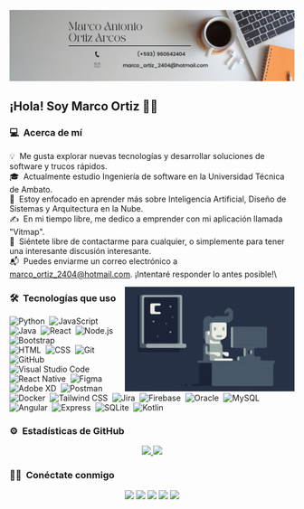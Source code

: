 ![Banner de Marco Ortiz](images/banner.png)

<h2> ¡Hola! Soy Marco Ortiz 👨‍💻</h2>

### 💻 &nbsp;Acerca de mí

💡 &nbsp;Me gusta explorar nuevas tecnologías y desarrollar soluciones de software y trucos rápidos.\
🎓 &nbsp;Actualmente estudio Ingeniería de software en la Universidad Técnica de Ambato.\
🌱 &nbsp;Estoy enfocado en aprender más sobre Inteligencia Artificial, Diseño de Sistemas y Arquitectura en la Nube.\
✍️ &nbsp;En mi tiempo libre, me dedico a emprender con mi aplicación llamada "Vitmap".\
💬 &nbsp;Siéntete libre de contactarme para cualquier, o simplemente para tener una interesante discusión interesante.\
📬 &nbsp;Puedes enviarme un correo electrónico a marco_ortiz_2404@hotmail.com. ¡Intentaré responder lo antes posible!\

<img alt="Night Coding" src="images/Night-Coding.gif" align="right"/>

### 🛠 &nbsp;Tecnologías que uso

![Python](https://img.shields.io/badge/-Python-05122A?style=flat&logo=python)&nbsp;
![JavaScript](https://img.shields.io/badge/-JavaScript-05122A?style=flat&logo=javascript)&nbsp;
![Java](https://img.shields.io/badge/-Java-05122A?style=flat&logo=Java&logoColor=FFA518)&nbsp;
![React](https://img.shields.io/badge/-React-05122A?style=flat&logo=react)&nbsp;
![Node.js](https://img.shields.io/badge/-Node.js-05122A?style=flat&logo=node.js)&nbsp;
![Bootstrap](https://img.shields.io/badge/-Bootstrap-05122A?style=flat&logo=bootstrap&logoColor=563D7C)\
![HTML](https://img.shields.io/badge/-HTML-05122A?style=flat&logo=HTML5)&nbsp;
![CSS](https://img.shields.io/badge/-CSS-05122A?style=flat&logo=CSS3&logoColor=1572B6)&nbsp;
![Git](https://img.shields.io/badge/-Git-05122A?style=flat&logo=git)&nbsp;
![GitHub](https://img.shields.io/badge/-GitHub-05122A?style=flat&logo=github)&nbsp;
![Visual Studio Code](https://img.shields.io/badge/-Visual%20Studio%20Code-05122A?style=flat&logo=visual-studio-code&logoColor=007ACC)&nbsp;
![React Native](https://img.shields.io/badge/-React_Native-05122A?style=flat&logo=react)&nbsp;
![Figma](https://img.shields.io/badge/-Figma-05122A?style=flat&logo=figma)&nbsp;
![Adobe XD](https://img.shields.io/badge/-Adobe_XD-05122A?style=flat&logo=adobe-xd)&nbsp;
![Postman](https://img.shields.io/badge/-Postman-05122A?style=flat&logo=postman)&nbsp;
![Docker](https://img.shields.io/badge/-Docker-05122A?style=flat&logo=docker)&nbsp;
![Tailwind CSS](https://img.shields.io/badge/-Tailwind_CSS-05122A?style=flat&logo=tailwind-css)&nbsp;
![Jira](https://img.shields.io/badge/-Jira-05122A?style=flat&logo=jira-software&logoColor=0052CC)&nbsp;
![Firebase](https://img.shields.io/badge/-Firebase-05122A?style=flat&logo=firebase)&nbsp;
![Oracle](https://img.shields.io/badge/-Oracle-05122A?style=flat&logo=oracle)&nbsp;
![MySQL](https://img.shields.io/badge/-MySQL-05122A?style=flat&logo=mysql)&nbsp;
![Angular](https://img.shields.io/badge/-Angular-05122A?style=flat&logo=angular)&nbsp;
![Express](https://img.shields.io/badge/-Express-05122A?style=flat&logo=express)&nbsp;
![SQLite](https://img.shields.io/badge/-SQLite-05122A?style=flat&logo=sqlite)&nbsp;
![Kotlin](https://img.shields.io/badge/-Kotlin-05122A?style=flat&logo=kotlin)&nbsp;


### ⚙️ &nbsp;Estadísticas de GitHub

<p align="center">
<a href="https://github.com/MarcoOrtiz333">
  <img height="180em" src="https://github-readme-stats-eight-theta.vercel.app/api?username=MarcoOrtiz333&show_icons=true&theme=algolia&include_all_commits=true&count_private=true"/>
  <img height="180em" src="https://github-readme-stats-eight-theta.vercel.app/api/top-langs/?username=MarcoOrtiz333&layout=compact&langs_count=8&theme=algolia"/>
</a>
</p>

### 🤝🏻 &nbsp;Conéctate conmigo

<p align="center">
  <a href="https://marcoortiz.netlify.app/" target="_blank"><img src="https://img.shields.io/badge/-Portafolio-3423A6?style=flat&logo=Google-Chrome&logoColor=white"/></a>
  <a href="https://www.linkedin.com/in/marco-ortiz-arcos-9710b6315/" target="_blank"><img src="https://img.shields.io/badge/-Marco_Antobio_Ortiz_Arcos-0077B5?style=flat&logo=Linkedin&logoColor=white"/></a>
  <a href="mailto:marco_ortiz_2404@hotmail.com" target="_blank"><img src="https://img.shields.io/badge/-marco_ortiz_2404@hotmail.com-D14836?style=flat&logo=Gmail&logoColor=white"/></a>
  <a href="https://www.instagram.com/marco_ortiz_2404/" target="_blank"><img src="https://img.shields.io/badge/-@marco__ortiz__2404_-E4405F?style=flat&logo=Instagram&logoColor=white"/></a>
  <a href="https://www.facebook.com/profile.php?id=100016849690725" target="_blank"><img src="https://img.shields.io/badge/-Marco_Ortiz-1877F2?style=flat&logo=Facebook&logoColor=white"/></a>
</p>


